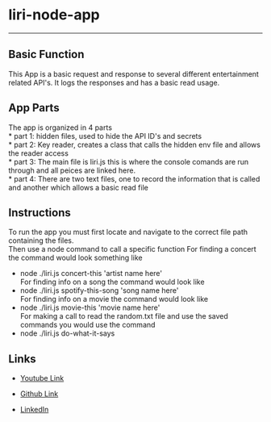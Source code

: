 # liri-node-app

**************************
## Basic Function  
This App is a basic request and response to several different entertainment related API's. It logs the responses and has a basic read usage.  

## App Parts
The app is organized in 4 parts  
    * part 1: hidden files, used to hide the API ID's and secrets  
    * part 2: Key reader, creates a class that calls the hidden env file and allows the reader access  
    * part 3: The main file is liri.js this is where the console comands are run through and all peices are linked here.  
    * part 4: There are two text files, one to record the information that is called and another which allows a basic read file  
  
 ## Instructions
To run the app you must first locate and navigate to the correct file path containing the files.  
Then use a node command to call a specific function
For finding a concert the command would look something like   
* node ./liri.js concert-this 'artist name here'    
For finding info on a song the command would look like  
* node ./liri.js spotify-this-song 'song name here'  
For finding info on a movie the command would look like  
* node ./liri.js movie-this 'movie name here'  
For making a call to read the random.txt file and use the saved commands you would use the command  
* node ./liri.js do-what-it-says

## Links
* [Youtube Link](https://youtu.be/cEWLzA3LyCA) 

* [Github Link](https://github.com/Fgailey)

* [LinkedIn](https://www.linkedin.com/in/foster-gailey-391292165/)
